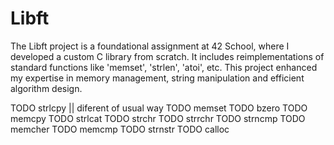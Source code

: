 # Libft
The Libft project is a foundational assignment at 42 School, where I developed a custom C library from scratch. It includes reimplementations of standard functions like 'memset', 'strlen', 'atoi', etc. This project enhanced my expertise in memory management, string manipulation and efficient algorithm design.

TODO strlcpy || diferent of usual way
TODO memset
TODO bzero
TODO memcpy
TODO strlcat
TODO strchr
TODO strrchr
TODO strncmp
TODO memcher
TODO memcmp
TODO strnstr
TODO calloc